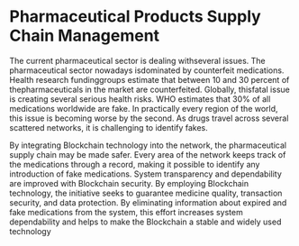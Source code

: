 # Pharmaceutical Products Supply Chain Management

The current pharmaceutical sector is dealing withseveral issues. The pharmaceutical
sector nowadays isdominated by counterfeit medications. Health research fundinggroups
estimate that between 10 and 30 percent of thepharmaceuticals in the market are
counterfeited. Globally, thisfatal issue is creating several serious health risks. WHO
estimates that 30% of all medications worldwide are fake. In practically every region of
the world, this issue is becoming worse by the second. As drugs travel across several
scattered networks, it is challenging to identify fakes.


By integrating Blockchain technology into the network, the pharmaceutical supply chain
may be made safer. Every area of the network keeps track of the medications through a
record, making it possible to identify any introduction of fake medications. System
transparency and dependability are improved with Blockchain security. By employing
Blockchain technology, the initiative seeks to guarantee medicine quality, transaction
security, and data protection. By eliminating information about expired and fake
medications from the system, this effort increases system dependability and helps to make
the Blockchain a stable and widely used technology